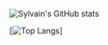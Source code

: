 
![Sylvain's GitHub stats](https://github-readme-stats.vercel.app/api?username=Sylvain-Valvassori&show_icons=true&theme=react)

[![Top Langs](https://github-readme-stats.vercel.app/api/top-langs/?username=Sylvain-Valvassori&layout=compact&theme=react)]
